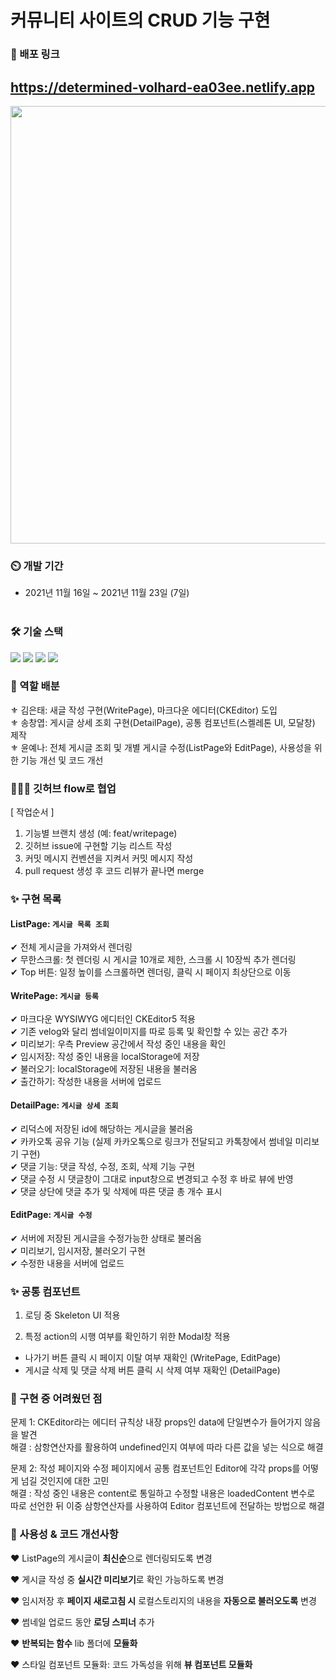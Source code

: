 # 커뮤니티 사이트의 CRUD 기능 구현

### 🛶 배포 링크
<h2><a href='https://determined-volhard-ea03ee.netlify.app'>https://determined-volhard-ea03ee.netlify.app</a></h2>

<img src="https://user-images.githubusercontent.com/68722179/157565352-12ecc2a9-27a3-44f6-9852-928f74d6e3ed.png" width="700" />

### :timer_clock: 개발 기간
+ 2021년 11월 16일 ~ 2021년 11월 23일 (7일)<br/><br/>

### 🛠 기술 스택

 <p align='left'>
 <img src="https://img.shields.io/badge/React-v17.0.2-blue?logo=React"/>
 <img src="https://img.shields.io/badge/ReduxToolkit-^1.6.2-purple?logo=Redux"/>
 <img src="https://img.shields.io/badge/StyledComponents-v5.3.3-pink?logo=styled-components"/> 
 <img src="https://img.shields.io/badge/Swagger-v1.7.0-lime?logo=Swagger"/>
 </p>

### 🔮 역할 배분
⚜ 김은태: 새글 작성 구현(WritePage), 마크다운 에디터(CKEditor) 도입<br/>
⚜ 송창엽: 게시글 상세 조회 구현(DetailPage), 공통 컴포넌트(스켈레톤 UI, 모달창) 제작<br/>
⚜ 윤예나: 전체 게시글 조회 및 개별 게시글 수정(ListPage와 EditPage), 사용성을 위한 기능 개선 및 코드 개선<br/>

### 👨‍👧‍👧 깃허브 flow로 협업
[ 작업순서 ]
1. 기능별 브랜치 생성 (예: feat/writepage)
2. 깃허브 issue에 구현할 기능 리스트 작성
3. 커밋 메시지 컨벤션을 지켜서 커밋 메시지 작성
4. pull request 생성 후 코드 리뷰가 끝나면 merge

### ✨ 구현 목록

#### ListPage: `게시글 목록 조회`

✔ 전체 게시글을 가져와서 렌더링<br/>
✔ 무한스크롤: 첫 렌더링 시 게시글 10개로 제한, 스크롤 시 10장씩 추가 렌더링<br/>
✔ Top 버튼: 일정 높이를 스크롤하면 렌더링, 클릭 시 페이지 최상단으로 이동<br/>


#### WritePage: `게시글 등록`

✔ 마크다운 WYSIWYG 에디터인 CKEditor5 적용<br/>
✔ 기존 velog와 달리 썸네일이미지를 따로 등록 및 확인할 수 있는 공간 추가<br/>
✔ 미리보기: 우측 Preview 공간에서 작성 중인 내용을 확인<br/>
✔ 임시저장: 작성 중인 내용을 localStorage에 저장<br/>
✔ 불러오기: localStorage에 저장된 내용을 불러옴<br/>
✔ 출간하기: 작성한 내용을 서버에 업로드<br/>


#### DetailPage: `게시글 상세 조회`

✔ 리덕스에 저장된 id에 해당하는 게시글을 불러옴<br/>
✔ 카카오톡 공유 기능 (실제 카카오톡으로 링크가 전달되고 카톡창에서 썸네일 미리보기 구현)<br/>
✔ 댓글 기능: 댓글 작성, 수정, 조회, 삭제 기능 구현<br/>
✔ 댓글 수정 시 댓글창이 그대로 input창으로 변경되고 수정 후 바로 뷰에 반영<br/>
✔ 댓글 상단에 댓글 추가 및 삭제에 따른 댓글 총 개수 표시<br/>


#### EditPage: `게시글 수정`

✔ 서버에 저장된 게시글을 수정가능한 상태로 불러옴<br/>
✔ 미리보기, 임시저장, 불러오기 구현<br/>
✔ 수정한 내용을 서버에 업로드<br/>


### ✨ 공통 컴포넌트

1. 로딩 중 Skeleton UI 적용

2. 특정 action의 시행 여부를 확인하기 위한 Modal창 적용
+ 나가기 버튼 클릭 시 페이지 이탈 여부 재확인 (WritePage, EditPage) <br/>
+ 게시글 삭제 및 댓글 삭제 버튼 클릭 시 삭제 여부 재확인 (DetailPage)

### 🧶 구현 중 어려웠던 점

문제 1: CKEditor라는 에디터 규칙상 내장 props인 data에 단일변수가 들어가지 않음을 발견 <br/>
해결 : 삼항연산자를 활용하여 undefined인지 여부에 따라 다른 값을 넣는 식으로 해결<br/>

문제 2: 작성 페이지와 수정 페이지에서 공통 컴포넌트인 Editor에 각각 props를 어떻게 넘길 것인지에 대한 고민<br/>
해결 : 작성 중인 내용은 content로 통일하고 수정할 내용은 loadedContent 변수로 따로 선언한 뒤 이중 삼항연산자를 사용하여 Editor 컴포넌트에 전달하는 방법으로 해결<br/>


### 🚀 사용성 & 코드 개선사항

❤ ListPage의 게시글이 **최신순**으로 렌더링되도록 변경 <br/>

❤ 게시글 작성 중 **실시간 미리보기**로 확인 가능하도록 변경 <br/>

❤ 임시저장 후 **페이지 새로고침 시** 로컬스토리지의 내용을 **자동으로 불러오도록** 변경 <br/>

❤ 썸네일 업로드 동안 **로딩 스피너** 추가 <br/>

❤ **반복되는 함수** lib 폴더에 **모듈화** <br/>

❤ 스타일 컴포넌트 모듈화: 코드 가독성을 위해 **뷰 컴포넌트 모듈화** <br/>




